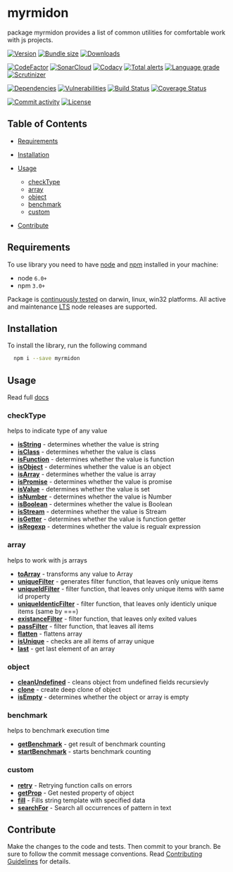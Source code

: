# myrmidon

package myrmidon provides a list of common utilities for comfortable work with js projects.

[![Version][badge-vers]][npm]
[![Bundle size][npm-size-badge]][npm-size-url]
[![Downloads][npm-downloads-badge]][npm]

[![CodeFactor][codefactor-badge]][codefactor-url]
[![SonarCloud][sonarcloud-badge]][sonarcloud-url]
[![Codacy][codacy-badge]][codacy-url]
[![Total alerts][lgtm-alerts-badge]][lgtm-alerts-url]
[![Language grade][lgtm-lg-badge]][lgtm-lg-url]
[![Scrutinizer][scrutinizer-badge]][scrutinizer-url]

[![Dependencies][badge-deps]][npm]
[![Vulnerabilities][badge-vuln]](https://snyk.io/)
[![Build Status][tests-badge]][tests-url]
[![Coverage Status][badge-coverage]][url-coverage]

[![Commit activity][commit-activity-badge]][github]
[![License][badge-lic]][github]

## Table of Contents

-   [Requirements](#requirements)

-   [Installation](#installation)

-   [Usage](#usage)

    -   [checkType](#checktype)
    -   [array](#array)
    -   [object](#object)
    -   [benchmark](#benchmark)
    -   [custom](#custom)

-   [Contribute](#contribute)

## Requirements

To use library you need to have [node](https://nodejs.org) and [npm](https://www.npmjs.com) installed in your machine:

-   node `6.0+`
-   npm `3.0+`


Package is [continuously tested][appveyor-url] on darwin, linux, win32 platforms. All active and maintenance [LTS](https://nodejs.org/en/about/releases/) node releases are supported.
## Installation

To install the library, run the following command

```bash
  npm i --save myrmidon
```

## Usage

Read full [docs](https://myrmidonjs.readthedocs.io/en/latest/reference/)

### checkType

helps to indicate type of any value

-   [**isString**](https://myrmidonjs.readthedocs.io/en/latest/reference/#isstring) - determines whether the value is string
-   [**isClass**](https://myrmidonjs.readthedocs.io/en/latest/reference/#isclass) - determines whether the value is class
-   [**isFunction**](https://myrmidonjs.readthedocs.io/en/latest/reference/#isfunction) - determines whether the value is function
-   [**isObject**](https://myrmidonjs.readthedocs.io/en/latest/reference/#isobject) - determines whether the value is an object
-   [**isArray**](https://myrmidonjs.readthedocs.io/en/latest/reference/#isarray) - determines whether the value is array
-   [**isPromise**](https://myrmidonjs.readthedocs.io/en/latest/reference/#ispromise) - determines whether the value is promise
-   [**isValue**](https://myrmidonjs.readthedocs.io/en/latest/reference/#isvalue) - determines whether the value is set
-   [**isNumber**](https://myrmidonjs.readthedocs.io/en/latest/reference/#isnumber) - determines whether the value is Number
-   [**isBoolean**](https://myrmidonjs.readthedocs.io/en/latest/reference/#isboolean) - determines whether the value is Boolean
-   [**isStream**](https://myrmidonjs.readthedocs.io/en/latest/reference/#isstream) - determines whether the value is Stream
-   [**isGetter**](https://myrmidonjs.readthedocs.io/en/latest/reference/#isgetter) - determines whether the value is function getter
-   [**isRegexp**](https://myrmidonjs.readthedocs.io/en/latest/reference/#isregexp) - determines whether the value is regualr expression

### array

helps to work with js arrays

-   [**toArray**](https://myrmidonjs.readthedocs.io/en/latest/reference/#toarray) - transforms any value to Array
-   [**uniqueFilter**](https://myrmidonjs.readthedocs.io/en/latest/reference/#uniquefilter) - generates filter function, that leaves only unique items
-   [**uniqueIdFilter**](https://myrmidonjs.readthedocs.io/en/latest/reference/#uniqueidfilter) - filter function, that leaves only unique items with same id property
-   [**uniqueIdenticFilter**](https://myrmidonjs.readthedocs.io/en/latest/reference/#uniqueidenticfilter) - filter function, that leaves only identicly unique items (same by ===)
-   [**existanceFilter**](https://myrmidonjs.readthedocs.io/en/latest/reference/#existancefilter) - filter function, that leaves only exited values
-   [**passFilter**](https://myrmidonjs.readthedocs.io/en/latest/reference/#passfilter) - filter function, that leaves all items
-   [**flatten**](https://myrmidonjs.readthedocs.io/en/latest/reference/#flatten) - flattens array
-   [**isUnique**](https://myrmidonjs.readthedocs.io/en/latest/reference/#isunique) - checks are all items of array unique
-   [**last**](https://myrmidonjs.readthedocs.io/en/latest/reference/#last) - get last element of an array

### object

-   [**cleanUndefined**](https://myrmidonjs.readthedocs.io/en/latest/reference/#cleanundefined) - cleans object from undefined fields recursievly
-   [**clone**](https://myrmidonjs.readthedocs.io/en/latest/reference/#clone) - create deep clone of object
-   [**isEmpty**](https://myrmidonjs.readthedocs.io/en/latest/reference/#isempty) - determines whether the object or array is empty

### benchmark

helps to benchmark execution time

-   [**getBenchmark**](https://myrmidonjs.readthedocs.io/en/latest/reference/#getbenchmark) - get result of benchmark counting
-   [**startBenchmark**](https://myrmidonjs.readthedocs.io/en/latest/reference/#startbenchmark) - starts benchmark counting

### custom

-   [**retry**](https://myrmidonjs.readthedocs.io/en/latest/reference/#retry) - Retrying function calls on errors
-   [**getProp**](https://myrmidonjs.readthedocs.io/en/latest/reference/#getprop) - Get nested property of object
-   [**fill**](https://myrmidonjs.readthedocs.io/en/latest/reference/#fill) - Fills string template with specified data
-   [**searchFor**](https://myrmidonjs.readthedocs.io/en/latest/reference/#searchfor) - Search all occurrences of pattern in text

## Contribute

Make the changes to the code and tests. Then commit to your branch. Be sure to follow the commit message conventions. Read [Contributing Guidelines](.github/CONTRIBUTING.md) for details.

[npm]: https://www.npmjs.com/package/myrmidon
[github]: https://github.com/pustovitDmytro/myrmidon
[coveralls]: https://coveralls.io/github/pustovitDmytro/myrmidon?branch=master
[badge-deps]: https://img.shields.io/david/pustovitDmytro/myrmidon.svg
[badge-vuln]: https://img.shields.io/snyk/vulnerabilities/npm/myrmidon.svg?style=popout
[badge-vers]: https://img.shields.io/npm/v/myrmidon.svg
[badge-lic]: https://img.shields.io/github/license/pustovitDmytro/myrmidon.svg
[badge-coverage]: https://coveralls.io/repos/github/pustovitDmytro/myrmidon/badge.svg?branch=master
[url-coverage]: https://coveralls.io/github/pustovitDmytro/myrmidon?branch=master

[tests-badge]: https://img.shields.io/circleci/build/github/pustovitDmytro/myrmidon
[tests-url]: https://app.circleci.com/pipelines/github/pustovitDmytro/myrmidon

[codefactor-badge]: https://www.codefactor.io/repository/github/pustovitdmytro/myrmidon/badge
[codefactor-url]: https://www.codefactor.io/repository/github/pustovitdmytro/myrmidon

[commit-activity-badge]: https://img.shields.io/github/commit-activity/m/pustovitDmytro/myrmidon

[scrutinizer-badge]: https://scrutinizer-ci.com/g/pustovitDmytro/myrmidon/badges/quality-score.png?b=master
[scrutinizer-url]: https://scrutinizer-ci.com/g/pustovitDmytro/myrmidon/?branch=master

[lgtm-lg-badge]: https://img.shields.io/lgtm/grade/javascript/g/pustovitDmytro/myrmidon.svg?logo=lgtm&logoWidth=18
[lgtm-lg-url]: https://lgtm.com/projects/g/pustovitDmytro/myrmidon/context:javascript

[lgtm-alerts-badge]: https://img.shields.io/lgtm/alerts/g/pustovitDmytro/myrmidon.svg?logo=lgtm&logoWidth=18
[lgtm-alerts-url]: https://lgtm.com/projects/g/pustovitDmytro/myrmidon/alerts/

[codacy-badge]: https://app.codacy.com/project/badge/Grade/8667aa23afaa4725854f098c4b5e8890
[codacy-url]: https://www.codacy.com/gh/pustovitDmytro/myrmidon/dashboard?utm_source=github.com&amp;utm_medium=referral&amp;utm_content=pustovitDmytro/myrmidon&amp;utm_campaign=Badge_Grade

[sonarcloud-badge]: https://sonarcloud.io/api/project_badges/measure?project=pustovitDmytro_myrmidon&metric=alert_status
[sonarcloud-url]: https://sonarcloud.io/dashboard?id=pustovitDmytro_myrmidon

[npm-downloads-badge]: https://img.shields.io/npm/dw/myrmidon
[npm-size-badge]: https://img.shields.io/bundlephobia/min/myrmidon
[npm-size-url]: https://bundlephobia.com/result?p=myrmidon

[appveyor-badge]: https://ci.appveyor.com/api/projects/status/voirgvgkn97pd1wq/branch/master?svg=true
[appveyor-url]: https://ci.appveyor.com/project/pustovitDmytro/myrmidon/branch/master

